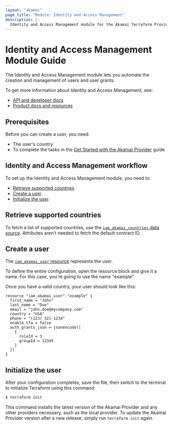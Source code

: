 ```yaml
---
layout: "akamai"
page_title: "Module: Identity and Access Management"
description: |-
  Identity and Access Management module for the Akamai Terraform Provider
---
```


# Identity and Access Management Module Guide

The Identity and Access Management module lets you automate the creation and management of users and user grants.

To get more information about Identity and Access Management, see:

* [API and developer docs](https://developer.akamai.com/api/core_features/identity_management_user_admin/v2.html)
* [Product docs and resources](https://learn.akamai.com/en-us/products/core_features/identity_management.html)

## Prerequisites

Before you can create a user, you need:

* The user's country
* To complete the tasks in the 
[Get Started with the Akamai Provider](../guides/get_started_provider.md) 
guide

## Identity and Access Management workflow
To set up the Identity and Access Management module, you need to:

* [Retrieve supported countries](#retrieve-supported-countries)
* [Create a user](#create-a-user)
* [Initialize the user](#initialize-the-user)

## Retrieve supported countries

To fetch a list of supported countries, use the [`iam_akamai_countries` data source](../data-sources/iam_supported_countries.md). Attributes aren't needed to fetch the default contract ID.

## Create a user

The [`iam_akamai_user` resource](../resources/user.md) represents the user.

To define the entire configuration, open the resource block and give it a name. For this case, you're going to use the name "example".

Once you have a valid country, your user should look like this:

```hcl
resource "iam_akamai_user" "example" {
  first_name = "John"
  last_name = "Doe"
  email = "john.doe@mycompany.com"
  country = "USA"
  phone = "(123) 321-1234"
  enable_tfa = false
  auth_grants_json = jsonencode([
    {
      roleId = 3
      groupId = 12345
    }
  ])
}
```

## Initialize the user

After your configuration completes, save the file, then switch to the terminal to initialize Terraform using this command:

```bash
$ terraform init
```

This command installs the latest version of the Akamai Provider and any other providers necessary, such as the local provider. To update the Akamai Provider version after a new release, simply run `terraform init` again.
